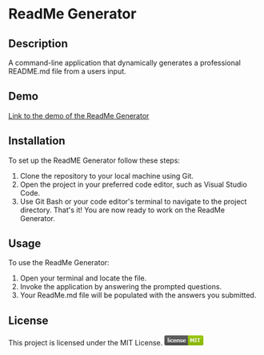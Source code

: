 # ReadMe Generator

## Description 
A command-line application that dynamically generates a professional README.md file from a users input.

## Demo
[Link to the demo of the ReadMe Generator](https://drive.google.com/file/d/15UINYv_BoMx-VD_i4wZTz-1h5C9ncJZm/view)

## Installation
To set up the ReadME Generator follow these steps:
1. Clone the repository to your local machine using Git.
2. Open the project in your preferred code editor, such as Visual Studio Code.
3. Use Git Bash or your code editor's terminal to navigate to the project directory.
That's it! You are now ready to work on the ReadMe Generator.

## Usage
To use the ReadMe Generator:
1. Open your terminal and locate the file.
2. Invoke the application by answering the prompted questions.
3. Your ReadMe.md file will be populated with the answers you submitted. 



## License
This project is licensed under the MIT License. ![mit license image](image.png)

